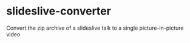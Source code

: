 # slideslive-converter
Convert the zip archive of a slideslive talk to a single picture-in-picture video

